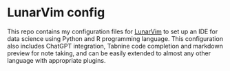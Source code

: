 # LunarVim config

This repo contains my configuration files for [LunarVim](https://www.lunarvim.org/) to set up
an IDE for data science using Python and R programming language. This configuration also
includes ChatGPT integration, Tabnine code completion and markdown preview for note taking,
and can be easily extended to almost any other language with appropriate plugins.
